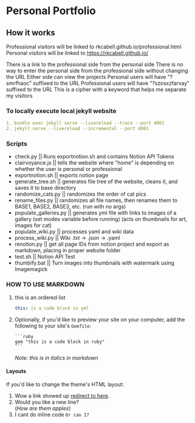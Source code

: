 # Personal Portfolio

## How it works

Professional visitors will be linked to rkcabell.github.io/professional.html
Personal visitors will be linked to https://rkcabell.github.io/

There is a link to the professional side from the personal side
There is no way to enter the personal side from the professional side without changing the URL
Either side can view the projects
Personal users will have "?smrfhaoc" suffixed to the URL
Professional users will have "?szosxzfarvay" suffixed to the URL
This is a cipher with a keyword that helps me separate my visitors

### To locally execute local jekyll website

```yml
1. bundle exec jekyll serve --livereload --trace --port 4001
2. jekyll serve --livereload --incremental --port 4001
```

### Scripts

- check.py || Runs exportnotion.sh and contains Notion API Tokens
- clairvoyance.js || tells the website where "home" is depending on whether the user is personal or professional
- exportnotion.sh || exports notion page
- generate_tree.sh || generates file tree of the website, cleans it, and saves it to base directory
- randomize_cats.py || randomizes the order of cat pics
- rename_files.py || randomizes all file names, then renames them to BASE1, BASE2, BASE3, etc. (run with no args)
- populate_galleries.py || generates yml file with links to images of a gallery (set modes variable before running) (acts on thumbnails for art, images for cat)
- populate_wiki.py || processes yaml and wiki data
- process_wiki.py || Wiki .txt -> .json -> .yaml
- renotion.py || get all page IDs from notion project and export as markdown, placing in proper website folder
- test.sh || Notion API Test
- thumbify.bat || Turn images into thumbnails with watermark using Imagemagick

### HOW TO USE MARKDOWN

1.  this is an ordered list

    ```yml
    this: is a code block in yml
    ```

2.  Optionally, if you'd like to preview your site on your computer, add the following to your site's `Gemfile`:

        ```ruby
        gem "this is a code block in ruby"
        ```

    _Note: this is in italics in markdown_

#### Layouts

If you'd like to change the theme's HTML layout:

1. Wow a link showed up [redirect to here](https://github.com/rkcabell/rkcabell.github.io).
2. Would you like a new line? <br />(_How are them apples_)
3. I cant do inline code `Or can I?`
